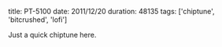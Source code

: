 title: PT-5100
date: 2011/12/20
duration: 48135
tags: ['chiptune', 'bitcrushed', 'lofi']

Just a quick chiptune here.
